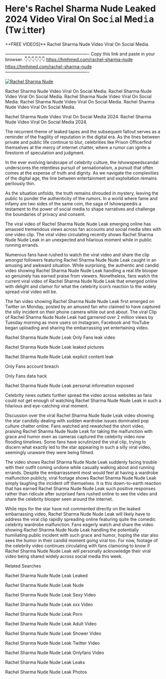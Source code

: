 # Here's Rachel Sharma Nude Leaked 2024 Video Viral On Soc𝚒al Med𝚒a (Tw𝚒tter)

++FREE VIDEOS]** Rachel Sharma Nude Video Viral On Social Media.

———————————————————-
Copy this link and paste in your browser.
👇👇👇👇👇👇
https://hmhmed.com/rachel-sharma-nude
https://hmhmed.com/rachel-sharma-nude
———————————————————-

[![Rachel Sharma Nude](https://i.imgur.com/dJHk4Zq.gif)](https://hmhmed.com/rachel-sharma-nude)

Rachel Sharma Nude Video Viral On Social Media. Rachel Sharma Nude Video Viral On Social Media. Rachel Sharma Nude Video Viral On Social Media. Rachel Sharma Nude Video Viral On Social Media. Rachel Sharma Nude Video Viral On Social Media.

Rachel Sharma Nude Video Viral On Social Media 2024. Rachel Sharma Nude Video Viral On Social Media 2024.

The recurrent theme of leaked tapes and the subsequent fallout serves as a reminder of the fragility of reputation in the digital era. As the lines between private and public life continue to blur, celebrities like Prison Officerfind themselves at the mercy of internet chatter, where a rumor can ignite a firestorm of speculation and judgment.

In the ever evolving landscape of celebrity culture, the Ishowspeedscandal underscores the relentless pursuit of sensationalism, a pursuit that often comes at the expense of truth and dignity. As we navigate the complexities of the digital age, the line between entertainment and exploitation remains perilously thin.

As the situation unfolds, the truth remains shrouded in mystery, leaving the public to ponder the authenticity of the rumors. In a world where fame and infamy are two sides of the same coin, the saga of Ishowspeedis a testament to the power of social media to shape narratives and challenge the boundaries of privacy and consent.

The viral video of Rachel Sharma Nude Nude Leak emerging online has amassed tremendous views across fan accounts and social media sites with one video clip. The viral video circulating recently shows Rachel Sharma Nude Nude Leak in an unexpected and hilarious moment while in public running errands.

Numerous fans have rushed to watch the viral video and share the clip amongst followers featuring Rachel Sharma Nude Nude Leak caught in an amusing and awkward situation. While surprising, the authentic and candid video showing Rachel Sharma Nude Nude Leak handling a real life blooper so genuinely has earned praise from viewers. Nonetheless, fans watch the current viral video of Rachel Sharma Nude Nude Leak that emerged online with delight and clamor for what the celebrity icon’s reaction to the widely spread viral video will be.

The fan video showing Rachel Sharma Nude Nude Leak first emerged on Twitter on Monday, posted by an amused fan who claimed to have captured the silly incident on their phone camera while out and about. The viral Clip of Rachel Sharma Nude Nude Leak had garnered over 2 million views by Tuesday morning as more users on Instagram, Facebook and YouTube began uploading and sharing the embarrassing yet entertaining video.

Rachel Sharma Nude Nude Leak Only Fans leak video

Rachel Sharma Nude Nude Leak leaked pictures

Rachel Sharma Nude Nude Leak explicit content leak

Only Fans account breach

Only Fans data hack

Rachel Sharma Nude Nude Leak personal information exposed

Celebrity news outlets further spread the video across websites as fans could not get enough of watching Rachel Sharma Nude Nude Leak in such a hilarious and eye-catching viral moment.

Discussion over the viral Rachel Sharma Nude Nude Leak video showing the star candidly dealing with sudden wardrobe issues dominated pop culture chatter online. Fans watched and rewatched the short video, praising Rachel Sharma Nude Nude Leak for taking the malfunction with grace and humor even as cameras captured the celebrity video now flooding timelines. Some fans have scrutinized the viral clip, trying to discern what exactly led to the star appearing in such a silly viral video, seemingly unaware they were being filmed.

The video shows Rachel Sharma Nude Nude Leak suddenly facing trouble with their outfit coming undone while casually walking about and running errands. Despite the embarrassment most would feel at having a wardrobe malfunction publicly, viral footage shows Rachel Sharma Nude Nude Leak simply laughing the incident off themselves. It is this down-to-earth reaction that has earned Rachel Sharma Nude Nude Leak such positive responses rather than ridicule after surprised fans rushed online to see the video and share the celebrity blooper seen around the internet.

While reps for the star have not commented directly on the leaked embarrassing video, Rachel Sharma Nude Nude Leak will likely have to address the viral clip rapidly spreading online featuring quite the comedic celebrity wardrobe malfunction. Fans eagerly watch and share the video showing Rachel Sharma Nude Nude Leak handling the potentially humiliating public incident with such grace and humor, hoping the star also sees the humor in their candid moment going viral too. For now, footage of the celebrity video continues circulating with fans clamoring to know if Rachel Sharma Nude Nude Leak will personally acknowledge their viral video being shared widely across social media this week.

Related Searches

Rachel Sharma Nude Nude Leak Leaked

Rachel Sharma Nude Nude Leak Nude

Rachel Sharma Nude Nude Leak Sexy Video

Rachel Sharma Nude Nude Leak xxx Video

Rachel Sharma Nude Nude Leak Porn

Rachel Sharma Nude Nude Leak Adult Video

Rachel Sharma Nude Nude Leak Shower Video

Rachel Sharma Nude Nude Leak Twitter Video

Rachel Sharma Nude Nude Leak Onlyfans Video

Rachel Sharma Nude Nude Leak Leaks

Rachel Sharma Nude Nude Leak Photos